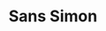 ---
inv_num: 2004-014
add_credit:
url: 2004-014-sans-simon
title: Sans Simon
year: '2004'
display_year: '2004'
medium: Performance for Simon and Garfunkel video, projector, and performer
dims:
pitch: 'Simon and Garfunkel minus Simon. '
ps:
live_url:
youtube: https://www.youtube.com/watch?v=Jol8UGT_ng4
related_code:
subheading: " (Performance) "
download:
commission:
layout: things-i-made
---